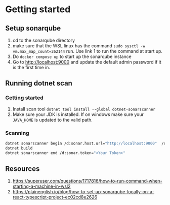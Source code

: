 # Getting started

## Setup sonarqube

1. cd to the sonarqube directory
1. make sure that the WSL linux has the command `sudo sysctl -w vm.max_map_count=262144` run. Use link 1 to run the command at start up.
1. Do `docker compose up` to start up the sonarqube instance
1. Go to [http://localhost:9000](http://localhost:9000) and update the default admin password if it is the first time in.

## Running dotnet scan

### Getting started

1. Install scan tool `dotnet tool install --global dotnet-sonarscanner`
1. Make sure your JDK is installed. If on windows make sure your `JAVA_HOME` is updated to the valid path.

### Scanning

``` bash
dotnet sonarscanner begin /d:sonar.host.url="http://localhost:9000"  /d:sonar.token="<Your Token>"
dotnet build
dotnet sonarscanner end /d:sonar.token="<Your Token>"
```


## Resources

1. https://superuser.com/questions/1717816/how-to-run-command-when-starting-a-machine-in-wsl2
2. https://plainenglish.io/blog/how-to-set-up-sonarqube-locally-on-a-react-typescript-project-ec02cd8e2626
